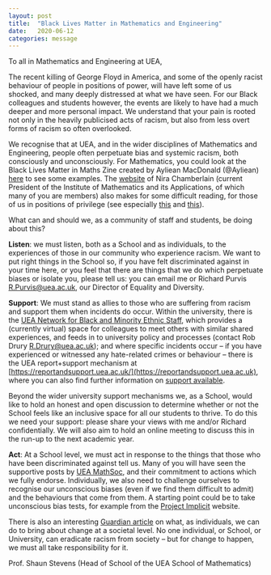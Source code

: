 ```yaml
---
layout: post
title:  "Black Lives Matter in Mathematics and Engineering"
date:   2020-06-12
categories: message
---
```


To all in Mathematics and Engineering at UEA,
 
The recent killing of George Floyd in America, and some of the openly racist behaviour of people in positions of power, will have left some of us shocked, and many deeply distressed at what we have seen. For our Black colleagues and students however, the events are likely to have had a much deeper and more personal impact. We understand that your pain is rooted not only in the heavily publicised acts of racism, but also from less overt forms of racism so often overlooked.
 
We recognise that at UEA, and in the wider disciplines of Mathematics and Engineering, people often perpetuate bias and systemic racism, both consciously and unconsciously. For Mathematics, you could look at the Black Lives Matter in Maths Zine created by Ayliean MacDonald (@Ayliean) [here](https://drive.google.com/drive/u/0/folders/1UlqHNpSU20RLDIY1BkZala-78jGWFzGT) to see some examples. The [website](http://www.nirachamberlain.com/articles/) of Nira Chamberlain (current President of the Institute of Mathematics and its Applications, of which many of you are members) also makes for some difficult reading, for those of us in positions of privilege (see especially [this](http://www.nirachamberlain.com/uncategorized/science-statistics-and-racism/) and [this](http://www.nirachamberlain.com/uncategorized/diary-of-a-black-mathematical-modeller-the-next-iteration/)).
 
What can and should we, as a community of staff and students, be doing about this?
 
**Listen**: we must listen, both as a School and as individuals, to the experiences of those in our community who experience racism. We want to put right things in the School so, if you have felt discriminated against in your time here, or you feel that there are things that we do which perpetuate biases or isolate you, please tell us: you can email me or Richard Purvis <R.Purvis@uea.ac.uk>, our Director of Equality and Diversity.
 
**Support**: We must stand as allies to those who are suffering from racism and support them when incidents do occur. Within the university, there is the [UEA Network for Black and Minority Ethnic Staff](https://portal.uea.ac.uk/equality/networks/bme-staff-network), which provides a (currently virtual) space for colleagues to meet others with similar shared experiences, and feeds in to university policy and processes (contact Rob Drury <R.Drury@uea.ac.uk>); and where specific incidents occur – if you have experienced or witnessed any hate-related crimes or behaviour – there is the UEA report+support mechanism at [https://reportandsupport.uea.ac.uk/](https://reportandsupport.uea.ac.uk), where you can also find further information on [support available](https://reportandsupport.uea.ac.uk/support/hate-crime-and-incidents).
 
Beyond the wider university support mechanisms we, as a School, would like to hold an honest and open discussion to determine whether or not the School feels like an inclusive space for all our students to thrive. To do this we need your support: please share your views with me and/or Richard confidentially. We will also aim to hold an online meeting to discuss this in the run-up to the next academic year.
 
**Act**: At a School level, we must act in response to the things that those who have been discriminated against tell us. Many of you will have seen the supportive posts by [UEA MathSoc](https://www.facebook.com/ueamathsoc), and their commitment to actions which we fully endorse. Individually, we also need to challenge ourselves to recognise our unconscious biases (even if we find them difficult to admit) and the behaviours that come from them. A starting point could be to take unconscious bias tests, for example from the [Project Implicit](https://implicit.harvard.edu/implicit/takeatest.html) website.
 
There is also an interesting [Guardian article](https://www.theguardian.com/uk-news/2020/jun/10/be-the-change-20-positive-ways-to-fight-for-a-fairer-world) on what, as individuals, we can do to bring about change at a societal level. No one individual, or School, or University, can eradicate racism from society – but for change to happen, we must all take responsibility for it.

Prof. Shaun Stevens (Head of School of the UEA School of Mathematics)